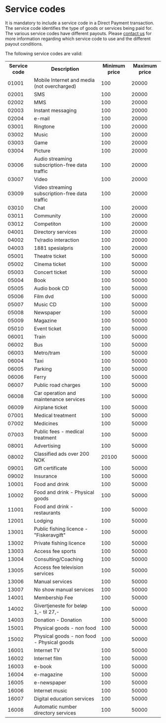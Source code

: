 # Service codes

It is mandatory to include a service code in a Direct Payment transaction. The service code identifies the type of goods or services being paid for. The various service codes have different payouts. Please [contact us](/sections/Contact.md) for more information regarding which service code to use and the different payout conditions.

The following service codes are valid:

<table>
<tr><th>Service code</th><th>Description</th><th>Minimum price</th><th>Maximum price</th></tr>
 <tr><td>01001</td><td>Mobile Internet and media (not overcharged)</td><td>100</td><td>20000</td></tr>
 <tr><td>02001</td><td>SMS</td><td>100</td><td>20000</td></tr>
 <tr><td>02002</td><td>MMS</td><td>100</td><td>20000</td></tr>
 <tr><td>02003</td><td>Instant messaging</td><td>100</td><td>20000</td></tr>
 <tr><td>02004</td><td>e-mail</td><td>100</td><td>20000</td></tr>
 <tr><td>03001</td><td>Ringtone</td><td>100</td><td>20000</td></tr>
 <tr><td>03002</td><td>Music</td><td>100</td><td>20000</td></tr>
 <tr><td>03003</td><td>Game</td><td>100</td><td>20000</td></tr>
 <tr><td>03004</td><td>Picture</td><td>100</td><td>20000</td></tr>
 <tr><td>03006</td><td>Audio streaming subscription-free data traffic</td><td>100</td><td>20000</td></tr>
 <tr><td>03007</td><td>Video</td><td>100</td><td>20000</td></tr>
 <tr><td>03009</td><td>Video streaming subscription-free data traffic</td><td>100</td><td>20000</td></tr>
 <tr><td>03010</td><td>Chat</td><td>100</td><td>20000</td></tr>
 <tr><td>03011</td><td>Community</td><td>100</td><td>20000</td></tr>
 <tr><td>03012</td><td>Competiton</td><td>100</td><td>20000</td></tr>
 <tr><td>04001</td><td>Directory services</td><td>100</td><td>20000</td></tr>
 <tr><td>04002</td><td>Tv/radio interaction</td><td>100</td><td>20000</td></tr>
 <tr><td>04003</td><td>1881 spesialpris</td><td>100</td><td>20000</td></tr>
 <tr><td>05001</td><td>Theatre ticket</td><td>100</td><td>50000</td></tr>
 <tr><td>05002</td><td>Cinema ticket</td><td>100</td><td>50000</td></tr>
 <tr><td>05003</td><td>Concert ticket</td><td>100</td><td>50000</td></tr>
 <tr><td>05004</td><td>Book</td><td>100</td><td>50000</td></tr>
 <tr><td>05005</td><td>Audio book CD</td><td>100</td><td>50000</td></tr>
 <tr><td>05006</td><td>Film dvd</td><td>100</td><td>50000</td></tr>
 <tr><td>05007</td><td>Music CD</td><td>100</td><td>50000</td></tr>
 <tr><td>05008</td><td>Newspaper</td><td>100</td><td>50000</td></tr>
 <tr><td>05009</td><td>Magazine</td><td>100</td><td>50000</td></tr>
 <tr><td>05010</td><td>Event ticket</td><td>100</td><td>50000</td></tr>
 <tr><td>06001</td><td>Train</td><td>100</td><td>50000</td></tr>
 <tr><td>06002</td><td>Bus</td><td>100</td><td>50000</td></tr>
 <tr><td>06003</td><td>Metro/tram</td><td>100</td><td>50000</td></tr>
 <tr><td>06004</td><td>Taxi</td><td>100</td><td>50000</td></tr>
 <tr><td>06005</td><td>Parking</td><td>100</td><td>50000</td></tr>
 <tr><td>06006</td><td>Ferry</td><td>100</td><td>50000</td></tr>
 <tr><td>06007</td><td>Public road charges</td><td>100</td><td>50000</td></tr>
 <tr><td>06008</td><td>Car operation and maintenance services</td><td>100</td><td>50000</td></tr>
 <tr><td>06009</td><td>Airplane ticket</td><td>100</td><td>50000</td></tr>
 <tr><td>07001</td><td>Medical treatment</td><td>100</td><td>50000</td></tr>
 <tr><td>07002</td><td>Medicines</td><td>100</td><td>50000</td></tr>
 <tr><td>07003</td><td>Public fees - medical treatment</td><td>100</td><td>50000</td></tr>
 <tr><td>08001</td><td>Advertising</td><td>100</td><td>50000</td></tr>
 <tr><td>08002</td><td>Classified ads over 200 NOK</td><td>20100</td><td>50000</td></tr>
 <tr><td>09001</td><td>Gift certificate</td><td>100</td><td>50000</td></tr>
 <tr><td>09002</td><td>Insurance</td><td>100</td><td>50000</td></tr>
 <tr><td>10001</td><td>Food and drink</td><td>100</td><td>50000</td></tr>
 <tr><td>10002</td><td>Food and drink - Physical goods</td><td>100</td><td>50000</td></tr>
 <tr><td>11001</td><td>Food and drink - restaurants</td><td>100</td><td>50000</td></tr>
 <tr><td>12001</td><td>Lodging</td><td>100</td><td>50000</td></tr>
 <tr><td>13001</td><td>Public fishing licence - "Fiskeravgift"</td><td>100</td><td>50000</td></tr>
 <tr><td>13002</td><td>Private fishing licence</td><td>100</td><td>50000</td></tr>
 <tr><td>13003</td><td>Access fee sports</td><td>100</td><td>50000</td></tr>
 <tr><td>13004</td><td>Consulting/Coaching</td><td>100</td><td>50000</td></tr>
 <tr><td>13005</td><td>Access fee television services</td><td>100</td><td>50000</td></tr>
 <tr><td>13006</td><td>Manual services</td><td>100</td><td>50000</td></tr>
 <tr><td>13007</td><td>No show manual services</td><td>100</td><td>50000</td></tr>
 <tr><td>14001</td><td>Membership Fee</td><td>100</td><td>50000</td></tr>
 <tr><td>14002</td><td>Givertjeneste for beløp 1,- til 27,-</td><td>100</td><td>50000</td></tr>
 <tr><td>14003</td><td>Donation - Donation</td><td>100</td><td>50000</td></tr>
 <tr><td>15001</td><td>Physical goods - non food</td><td>100</td><td>50000</td></tr>
 <tr><td>15002</td><td>Physical goods - non food - Physical goods</td><td>100</td><td>50000</td></tr>
 <tr><td>16001</td><td>Internet TV</td><td>100</td><td>50000</td></tr>
 <tr><td>16002</td><td>Internet film</td><td>100</td><td>50000</td></tr>
 <tr><td>16003</td><td>e-book</td><td>100</td><td>50000</td></tr>
 <tr><td>16004</td><td>e-magazine</td><td>100</td><td>50000</td></tr>
 <tr><td>16005</td><td>e-newspaper</td><td>100</td><td>50000</td></tr>
 <tr><td>16006</td><td>Internet music</td><td>100</td><td>50000</td></tr>
 <tr><td>16007</td><td>Digital education services</td><td>100</td><td>50000</td></tr>
 <tr><td>16008</td><td>Automatic number directory services</td><td>100</td><td>50000</td></tr>
</table>
					